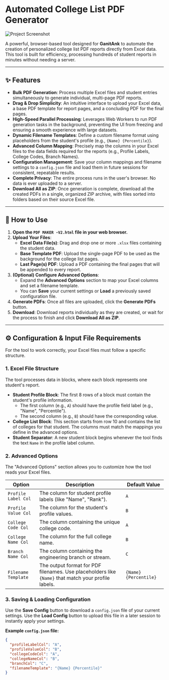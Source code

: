 # Automated College List PDF Generator

![Project Screenshot](https://raw.githubusercontent.com/vj4614/automated-college-list-pdf-maker/main/creenshot.png)

A powerful, browser-based tool designed for **GanitAnk** to automate the creation of personalized college list PDF reports directly from Excel data. This tool is built for efficiency, processing hundreds of student reports in minutes without needing a server.

---

## ✨ Features

* **Bulk PDF Generation**: Process multiple Excel files and student entries simultaneously to generate individual, multi-page PDF reports.
* **Drag & Drop Simplicity**: An intuitive interface to upload your Excel data, a base PDF template for report pages, and a concluding PDF for the final pages.
* **High-Speed Parallel Processing**: Leverages Web Workers to run PDF generation tasks in the background, preventing the UI from freezing and ensuring a smooth experience with large datasets.
* **Dynamic Filename Templates**: Define a custom filename format using placeholders from the student's profile (e.g., `{Name} {Percentile}`).
* **Advanced Column Mapping**: Precisely map the columns in your Excel files to the data fields required for the reports (e.g., Profile Labels, College Codes, Branch Names).
* **Configuration Management**: Save your column mappings and filename settings to a `config.json` file and load them in future sessions for consistent, repeatable results.
* **Complete Privacy**: The entire process runs in the user's browser. No data is ever uploaded to a server.
* **Download All as ZIP**: Once generation is complete, download all the created PDFs in a single, organized ZIP archive, with files sorted into folders based on their source Excel file.

---

## 🚀 How to Use

1.  **Open the `PDF MAKER -V2.html` file in your web browser.**
2.  **Upload Your Files**:
    * **Excel Data File(s)**: Drag and drop one or more `.xlsx` files containing the student data.
    * **Base Template PDF**: Upload the single-page PDF to be used as the background for the college list pages.
    * **Last Page(s) PDF**: Upload a PDF containing the final pages that will be appended to every report.
3.  **(Optional) Configure Advanced Options**:
    * Expand the **Advanced Options** section to map your Excel columns and set a filename template.
    * You can **Save** your current settings or **Load** a previously saved configuration file.
4.  **Generate PDFs**: Once all files are uploaded, click the **Generate PDFs** button.
5.  **Download**: Download reports individually as they are created, or wait for the process to finish and click **Download All as ZIP**.

---

## ⚙️ Configuration & Input File Requirements

For the tool to work correctly, your Excel files must follow a specific structure.

### 1. Excel File Structure

The tool processes data in blocks, where each block represents one student's report.

* **Student Profile Block**: The first 8 rows of a block must contain the student's profile information.
    * The first column (e.g., `A`) should have the profile field label (e.g., "Name", "Percentile").
    * The second column (e.g., `B`) should have the corresponding value.
* **College List Block**: This section starts from row 10 and contains the list of colleges for that student. The columns must match the mappings you define in the advanced options.
* **Student Separator**: A new student block begins whenever the tool finds the text `Name` in the profile label column.

### 2. Advanced Options

The "Advanced Options" section allows you to customize how the tool reads your Excel files.

| Option                | Description                                                                                             | Default Value     |
| --------------------- | ------------------------------------------------------------------------------------------------------- | ----------------- |
| `Profile Label Col`   | The column for student profile labels (like "Name", "Rank").                                            | `A`               |
| `Profile Value Col`   | The column for the student's profile values.                                                            | `B`               |
| `College Code Col`    | The column containing the unique college code.                                                          | `A`               |
| `College Name Col`    | The column for the full college name.                                                                   | `B`               |
| `Branch Name Col`     | The column containing the engineering branch or stream.                                                 | `C`               |
| `Filename Template`   | The output format for PDF filenames. Use placeholders like `{Name}` that match your profile labels. | `{Name} {Percentile}` |

### 3. Saving & Loading Configuration

Use the **Save Config** button to download a `config.json` file of your current settings. Use the **Load Config** button to upload this file in a later session to instantly apply your settings.

**Example `config.json` file:**

```json
{
  "profileLabelCol": "A",
  "profileValueCol": "B",
  "collegeCodeCol": "A",
  "collegeNameCol": "B",
  "branchCol": "C",
  "filenameTemplate": "{Name} {Percentile}"
}
